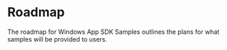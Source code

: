 # Roadmap

The roadmap for Windows App SDK Samples outlines the plans for what samples will be provided to users.

